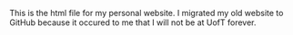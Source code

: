 This is the html file for my personal website. I migrated my old website to GitHub because it occured to me that I will not be at UofT forever.
